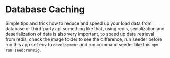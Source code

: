 # Database Caching

Simple tips and trick how to reduce and speed up your load data from database or third-party api something like that, using redis, serialization and deserialization of data is also very important, to speed up data retrieval from redis, check the image folder to see the difference, run seeder before run this app set env to `development` and run command seeder like this `npm run seed:runmig`.